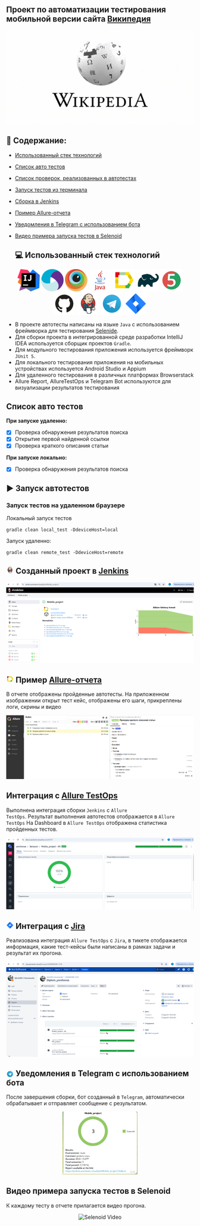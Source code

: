 ## Проект по автоматизации тестирования мобильной версии сайта [Википедия](https://ru.wikipedia.org/wiki/Заглавная_страница)
<p align="center">
<img title="Wiki" src="media/wiki.jpg">
</p>

## :pushpin: Содержание:

- [Использованный стек технологий](#computer-использованный-стек-технологий)
- [Список авто тестов](#tests-список-авто/ручных-тестов)
- [Список проверок, реализованных в автотестах](#arrow_forward-запуск-тестов-из-терминала)
- [Запуск тестов из терминала](#arrow_forward-запуск-тестов-из-терминала)
- [Сборка в Jenkins](#сборка-в-jenkins)
- [Пример Allure-отчета](#пример-allure-отчета)
- [Уведомления в Telegram с использованием бота](#уведомления-в-telegram-с-использованием-бота)
- [Видео примера запуска тестов в Selenoid](#-видео-примера-запуска-теста-в-selenoid)

  ## :computer: Использованный стек технологий
  
 <p align="center">
<a href="https://www.jetbrains.com/idea/"><img src="media/IJ.svg" width="60" height="60"  alt="IDEA"/></a>
<a href="https://appium.io/docs/en/latest/"><img src="media/Appium.svg" width="60" height="60"  alt="Appium"/></a>
<a href="https://www.browserstack.com/"><img src="media/Browserstack.svg" width="60" height="60"  alt="Browserstack"/></a>
<a href="https://www.java.com/"><img src="/media/java.svg" width="60" height="60"  alt="Java"/></a>
<a href="https://github.com/allure-framework"><img src="media/allure.svg" width="60" height="60"  alt="Allure"/></a>
<a href="https://gradle.org/"><img src="media/gradle.svg" width="60" height="60"  alt="Gradle"/></a>
<a href="https://junit.org/junit5/"><img src="media/jUnit5.svg" width="60" height="60"  alt="JUnit 5"/></a>
<a href="https://github.com/"><img src="media/gitHub.svg" width="60" height="60"  alt="GitHub"/></a>
<a href="https://www.jenkins.io/"><img src="media/jenkins.svg" width="60" height="60"  alt="Jenkins"/></a>
<a href="https://web.telegram.org/"><img src="media/telegram.svg" width="60" height="60"  alt="Telegram"/></a>
<a href="https://www.atlassian.com/software/jira/"><img src="media/Jira.svg" width="60" height="60" alt="Jira" title="Jira"/></a> 
</p>

- В проекте автотесты написаны на языке <code>Java</code> с использованием фреймворка для тестирования [Selenide](https://selenide.org/).
- Для сборки проекта в интегрированной среде разработки IntelliJ IDEA используется сборщик проектов <code>Gradle</code>.  
- Для модульного тестирования приложения используется фреймворк <code>JUnit 5</code>.
- Для локального тестирования приложения на мобильных устройствах используется Android Studio и Appium
- Для удаленного тестирования в различных платформах Browserstack
- Allure Report, AllureTestOps и Telegram Bot используются для визуализации результатов тестирования
  
## Список авто тестов
**При запуске удаленно:**
- [x] Проверка обнаружения результатов поиска
- [x] Открытие первой найденной ссылки
- [x] Проверка краткого описания статьи

**При запуске локально:**
- [x] Проверка обнаружения результатов поиска

## :arrow_forward: Запуск автотестов

### Запуск тестов на удаленном браузере
Локальный запуск тестов
```
gradle clean local_test -DdeviceHost=local

```
Запуск удаленно:
```
gradle clean remote_test -DdeviceHost=remote

```

## <img src="media/jenkins.svg" title="Allure TestOps" width="4%"/> Созданный проект в [Jenkins](https://jenkins.autotests.cloud/job/Mobile_project/)
<p align="center">
<img title="allure-report" src="media/jenkins_project.png">
</p>

## <img src="media/allure.svg" title="Allure TestOps" width="4%"/> Пример [Allure-отчета](https://jenkins.autotests.cloud/job/Mobile_project/allure/#suites/61d88eb124e2677647c03f9a9e364f22)
В отчете отображены пройденные автотесты. На приложенном изображении открыт тест кейс, отображены его шаги, прикреплены логи, скрины и видео
<p align="center">
<img title="Allure Overview" src="media/allure-report.png">
</p>

## Интеграция с [Allure TestOps](https://allure.autotests.cloud/launch/43707)

Выполнена интеграция сборки <code>Jenkins</code> с <code>Allure TestOps</code>.
Результат выполнения автотестов отображается в <code>Allure TestOps</code>
На Dashboard в <code>Allure TestOps</code> отображена статистика пройденных тестов.

<p align="center">
<img title="Allure TestOps DashBoard" src="media/allure_launch.png">
</p>

## <img src="media/Jira.svg" title="Allure TestOps" width="4%"/> Интеграция с [Jira](https://jira.autotests.cloud/browse/HOMEWORK-1378)

Реализована интеграция <code>Allure TestOps</code> с <code>Jira</code>, в тикете отображается информация, какие тест-кейсы были написаны в рамках задачи и результат их прогона.

<p align="center">
<img title="Jira Task" src="media/jira_tasks.png">
</p>

## <img width="4%" style="vertical-align:middle" title="Telegram" src="media/telegram.svg"> Уведомления в Telegram с использованием бота

После завершения сборки, бот созданный в <code>Telegram</code>, автоматически обрабатывает и отправляет сообщение с результатом.

<p align="center">
<img width="40%"  title="Telegram Notifications" src="media/telegram_result.png">
</p>

## Видео примера запуска тестов в Selenoid

К каждому тесту в отчете прилагается видео прогона.
<p align="center">
  <img title="Selenoid Video" src="media/videoTest.gif">
</p>
